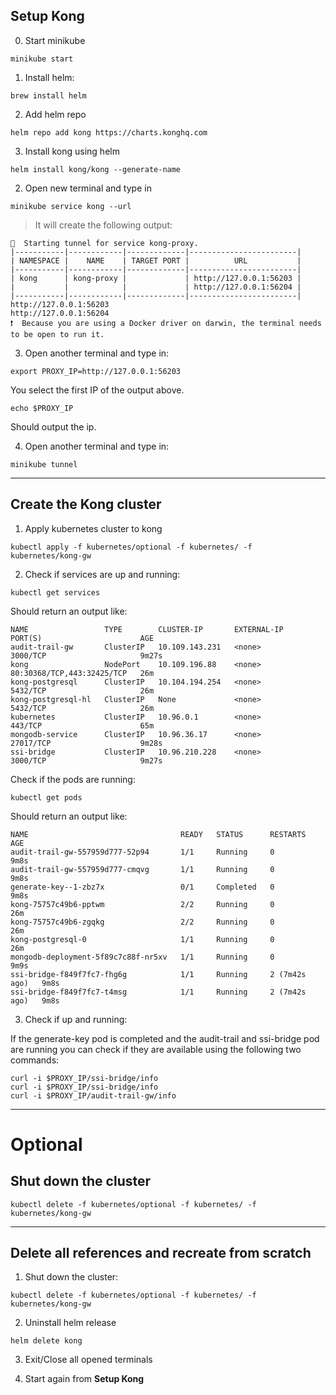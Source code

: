 ## Setup Kong

0. Start minikube

```
minikube start
```

1. Install helm:
```
brew install helm
```  

2. Add helm repo

```
helm repo add kong https://charts.konghq.com
```

3. Install kong using helm
```
helm install kong/kong --generate-name
```

2. Open new terminal and type in
```
minikube service kong --url
```
> It will create the following output:

```
🏃  Starting tunnel for service kong-proxy.
|-----------|------------|-------------|------------------------|
| NAMESPACE |    NAME    | TARGET PORT |          URL           |
|-----------|------------|-------------|------------------------|
| kong      | kong-proxy |             | http://127.0.0.1:56203 |
|           |            |             | http://127.0.0.1:56204 |
|-----------|------------|-------------|------------------------|
http://127.0.0.1:56203
http://127.0.0.1:56204
❗  Because you are using a Docker driver on darwin, the terminal needs to be open to run it.
```

3. Open another terminal and type in:

```
export PROXY_IP=http://127.0.0.1:56203
```
You select the first IP of the output above.

```
echo $PROXY_IP
```
Should output the ip.

4. Open another terminal and type in:

```
minikube tunnel
```

--- 


## Create the Kong cluster

1. Apply kubernetes cluster to kong

```
kubectl apply -f kubernetes/optional -f kubernetes/ -f kubernetes/kong-gw
```
2. Check if services are up and running:

```
kubectl get services
```
Should return an output like:
```
NAME                 TYPE        CLUSTER-IP       EXTERNAL-IP   PORT(S)                      AGE
audit-trail-gw       ClusterIP   10.109.143.231   <none>        3000/TCP                     9m27s
kong                 NodePort    10.109.196.88    <none>        80:30368/TCP,443:32425/TCP   26m
kong-postgresql      ClusterIP   10.104.194.254   <none>        5432/TCP                     26m
kong-postgresql-hl   ClusterIP   None             <none>        5432/TCP                     26m
kubernetes           ClusterIP   10.96.0.1        <none>        443/TCP                      65m
mongodb-service      ClusterIP   10.96.36.17      <none>        27017/TCP                    9m28s
ssi-bridge           ClusterIP   10.96.210.228    <none>        3000/TCP                     9m27s
```

Check if the pods are running:
```
kubectl get pods
```

Should return an output like:
```
NAME                                  READY   STATUS      RESTARTS        AGE
audit-trail-gw-557959d777-52p94       1/1     Running     0               9m8s
audit-trail-gw-557959d777-cmqvg       1/1     Running     0               9m8s
generate-key--1-zbz7x                 0/1     Completed   0               9m8s
kong-75757c49b6-pptwm                 2/2     Running     0               26m
kong-75757c49b6-zgqkg                 2/2     Running     0               26m
kong-postgresql-0                     1/1     Running     0               26m
mongodb-deployment-5f89c7c88f-nr5xv   1/1     Running     0               9m9s
ssi-bridge-f849f7fc7-fhg6g            1/1     Running     2 (7m42s ago)   9m8s
ssi-bridge-f849f7fc7-t4msg            1/1     Running     2 (7m42s ago)   9m8s
```

3. Check if up and running:

If the generate-key pod is completed and the audit-trail and ssi-bridge pod are running you can check if they are available using the following two commands:
```
curl -i $PROXY_IP/ssi-bridge/info
curl -i $PROXY_IP/ssi-bridge/info
curl -i $PROXY_IP/audit-trail-gw/info
```

---

# Optional

## Shut down the cluster

```
kubectl delete -f kubernetes/optional -f kubernetes/ -f kubernetes/kong-gw
```

---

## Delete all references and recreate from scratch

1. Shut down the cluster:

```
kubectl delete -f kubernetes/optional -f kubernetes/ -f kubernetes/kong-gw
```

2. Uninstall helm release

```
helm delete kong
```

3. Exit/Close all opened terminals

4. Start again from __Setup Kong__